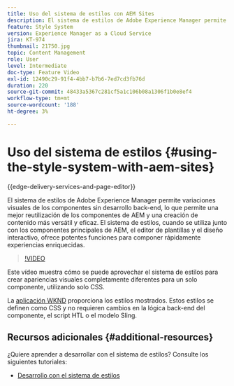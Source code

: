 ```yaml
---
title: Uso del sistema de estilos con AEM Sites
description: El sistema de estilos de Adobe Experience Manager permite variaciones visuales de los componentes sin desarrollo back-end, lo que permite una mejor reutilización de los componentes de AEM y una creación de contenido más versátil y eficaz. El sistema de estilos, cuando se utiliza junto con los componentes principales, el editor de plantillas y el diseño interactivo de AEM, ofrece potentes funciones para componer rápidamente experiencias enriquecidas.
feature: Style System
version: Experience Manager as a Cloud Service
jira: KT-974
thumbnail: 21750.jpg
topic: Content Management
role: User
level: Intermediate
doc-type: Feature Video
exl-id: 12490c29-91f4-4bb7-b7b6-7ed7cd3fb76d
duration: 220
source-git-commit: 48433a5367c281cf5a1c106b08a1306f1b0e8ef4
workflow-type: tm+mt
source-wordcount: '188'
ht-degree: 3%

---
```


# Uso del sistema de estilos {#using-the-style-system-with-aem-sites}

{{edge-delivery-services-and-page-editor}}

El sistema de estilos de Adobe Experience Manager permite variaciones visuales de los componentes sin desarrollo back-end, lo que permite una mejor reutilización de los componentes de AEM y una creación de contenido más versátil y eficaz. El sistema de estilos, cuando se utiliza junto con los componentes principales de AEM, el editor de plantillas y el diseño interactivo, ofrece potentes funciones para componer rápidamente experiencias enriquecidas.

>[!VIDEO](https://video.tv.adobe.com/v/340446?quality=12&learn=on&captions=spa)

Este vídeo muestra cómo se puede aprovechar el sistema de estilos para crear apariencias visuales completamente diferentes para un solo componente, utilizando solo CSS.

La [aplicación WKND](https://github.com/adobe/aem-guides-wknd) proporciona los estilos mostrados. Estos estilos se definen como CSS y no requieren cambios en la lógica back-end del componente, el script HTL o el modelo Sling.

## Recursos adicionales {#additional-resources}

¿Quiere aprender a desarrollar con el sistema de estilos? Consulte los siguientes tutoriales:

* [Desarrollo con el sistema de estilos](https://experienceleague.adobe.com/docs/experience-manager-learn/getting-started-wknd-tutorial-develop/style-system.html?lang=es)
